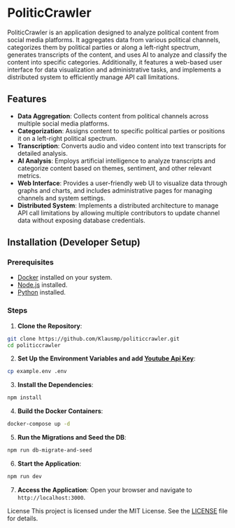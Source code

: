 # PoliticCrawler

PoliticCrawler is an application designed to analyze political content from social media platforms.
It aggregates data
from various political channels, categorizes them by political parties or along a left-right spectrum, generates
transcripts of the content, and uses AI to analyze and classify the content into specific categories.
Additionally,
it features a web-based user interface for data visualization and administrative tasks, and implements a distributed
system to efficiently manage API call limitations.

## Features
- **Data Aggregation**: Collects content from political channels across multiple social media platforms.
- **Categorization**: Assigns content to specific political parties or positions it on a left-right political spectrum.
- **Transcription**: Converts audio and video content into text transcripts for detailed analysis.
- **AI Analysis**: Employs artificial intelligence to analyze transcripts and categorize content based on themes,
  sentiment, and other relevant metrics.
- **Web Interface**: Provides a user-friendly web UI to visualize data through graphs and charts, and includes
  administrative pages for managing channels and system settings.
- **Distributed System**: Implements a distributed architecture to manage API call limitations by allowing multiple
  contributors to update channel data without exposing database credentials.

## Installation (Developer Setup)

### Prerequisites

- [Docker](https://www.docker.com/) installed on your system.
- [Node.js](https://nodejs.org/) installed.
- [Python](https://www.python.org/) installed.

### Steps

1. **Clone the Repository**:

```bash
git clone https://github.com/Klausmp/politiccrawler.git
cd politiccrawler
```

2. **Set Up the Environment Variables and add [Youtube Api Key](https://developers.google.com/youtube/v3/getting-started?hl=de)**:

```bash
cp example.env .env
```

3. **Install the Dependencies**:
```bash
npm install
```

4. **Build the Docker Containers**:
```bash
docker-compose up -d
```

5. **Run the Migrations and Seed the DB**:
```bash
npm run db-migrate-and-seed
```

6. **Start the Application**:
```bash
npm run dev
``` 

7. **Access the Application**:
   Open your browser and navigate to `http://localhost:3000`.

License
This project is licensed under the MIT License. See the [LICENSE](./LICENSE) file for details.


